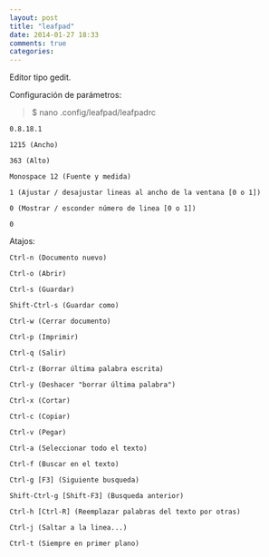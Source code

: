 ```yaml
---
layout: post
title: "leafpad"
date: 2014-01-27 18:33
comments: true
categories: 
---
```

Editor tipo gedit. 

Configuración de parámetros: 

>$ nano .config/leafpad/leafpadrc 

	0.8.18.1 

	1215 (Ancho) 

	363 (Alto) 

	Monospace 12 (Fuente y medida) 

	1 (Ajustar / desajustar lineas al ancho de la ventana [0 o 1]) 

	0 (Mostrar / esconder número de linea [0 o 1]) 

	0 

Atajos: 

	Ctrl-n (Documento nuevo) 

	Ctrl-o (Abrir) 

	Ctrl-s (Guardar) 

	Shift-Ctrl-s (Guardar como) 

	Ctrl-w (Cerrar documento) 

	Ctrl-p (Imprimir) 

	Ctrl-q (Salir) 

	Ctrl-z (Borrar última palabra escrita) 

	Ctrl-y (Deshacer "borrar última palabra") 

	Ctrl-x (Cortar) 

	Ctrl-c (Copiar) 

	Ctrl-v (Pegar) 

	Ctrl-a (Seleccionar todo el texto) 

	Ctrl-f (Buscar en el texto) 

	Ctrl-g [F3] (Siguiente busqueda) 

	Shift-Ctrl-g [Shift-F3] (Busqueda anterior) 

	Ctrl-h [Ctrl-R] (Reemplazar palabras del texto por otras) 

	Ctrl-j (Saltar a la linea...) 

	Ctrl-t (Siempre en primer plano) 

